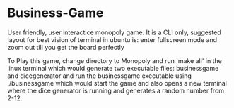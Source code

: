 # Business-Game
User friendly, user interactice monopoly game. It is a CLI only, suggested layout for best vision of terminal in ubuntu is: enter fullscreen mode and zoom out till you get the board perfectly

To Play this game, change directory to Monopoly and run 'make all' in the linux terminal which would generate two executable files: businessgame and dicegenerator and run the businessgame executable using ./businessgame which would start the game and also opens a new terminal where the dice generator is running and generates a random number from 2-12.
